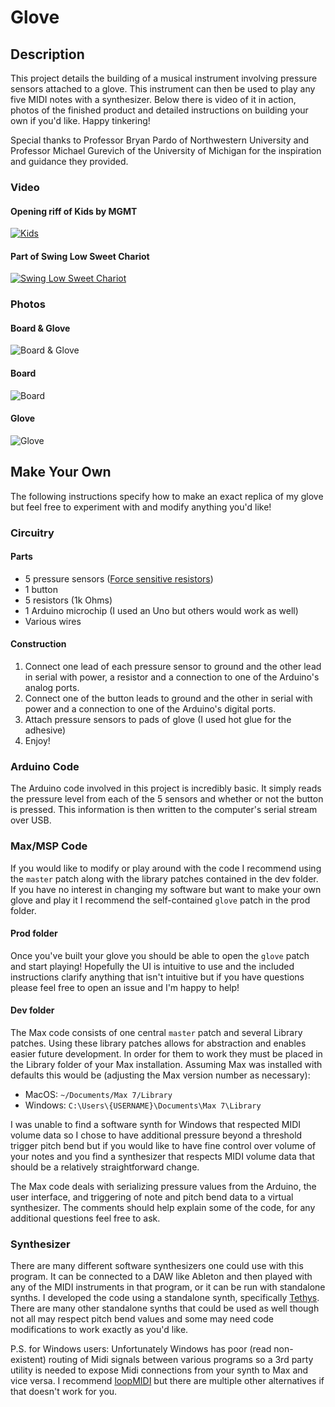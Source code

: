 # Glove

## Description

This project details the building of a musical instrument involving pressure
sensors attached to a glove. This instrument can then be used to play any five MIDI
notes with a synthesizer. Below there is video of it in action, photos of the
finished product and detailed instructions on building your own if you'd
like. Happy tinkering!

Special thanks to Professor Bryan Pardo of Northwestern University and
Professor Michael Gurevich of the University of Michigan for the inspiration
and guidance they provided.

### Video

#### Opening riff of Kids by MGMT

[![Kids](http://img.youtube.com/vi/K9sMBz1EEFs/0.jpg)](http://www.youtube.com/watch?v=K9sMBz1EEFs)

#### Part of Swing Low Sweet Chariot

[![Swing Low Sweet Chariot](http://img.youtube.com/vi/9VP2x4p4Dz0/0.jpg)](http://www.youtube.com/watch?v=9VP2x4p4Dz0)

### Photos

#### Board & Glove

![Board & Glove](http://i.imgur.com/JKGfHn3.jpg "Board & Glove")

#### Board

![Board](http://i.imgur.com/uUJmy3Y.jpg "Board")

#### Glove

![Glove](http://i.imgur.com/4paEGjq.jpg "Glove")

## Make Your Own

The following instructions specify how to make an exact replica of my glove but
feel free to experiment with and modify anything you'd like!

### Circuitry

#### Parts

- 5 pressure sensors ([Force sensitive resistors](http://www.openmusiclabs.com/learning/sensors/fsr/))
- 1 button
- 5 resistors (1k Ohms)
- 1 Arduino microchip (I used an Uno but others would work as well)
- Various wires

#### Construction

1. Connect one lead of each pressure sensor to ground and the other lead in serial with power, a resistor and a connection to one of the Arduino's analog ports.
2. Connect one of the button leads to ground and the other in serial with power and a connection to one of the Arduino's digital ports.
3. Attach pressure sensors to pads of glove (I used hot glue for the adhesive)
4. Enjoy!

### Arduino Code

The Arduino code involved in this project is incredibly basic. It simply reads
the pressure level from each of the 5 sensors and whether or not the button is
pressed. This information is then written to the computer's serial stream over USB.

### Max/MSP Code

If you would like to modify or play around with the code I recommend using the
`master` patch along with the library patches contained in the dev folder. If you
have no interest in changing my software but want to make your own glove and
play it I recommend the self-contained `glove` patch in the prod folder.

#### Prod folder

Once you've built your glove you should be able to open the `glove` patch
and start playing! Hopefully the UI is intuitive to use and the included
instructions clarify anything that isn't intuitive but if you have questions
please feel free to open an issue and I'm happy to help!

#### Dev folder

The Max code consists of one central `master` patch and several Library patches.
Using these library patches allows for abstraction and enables easier future
development. In order for them to work they must be placed in the Library folder
of your Max installation. Assuming Max was installed with defaults this would be
(adjusting the Max version number as necessary):

- MacOS: 		`~/Documents/Max 7/Library`
- Windows:	`C:\Users\{USERNAME}\Documents\Max 7\Library`

I was unable to find a software synth for Windows that respected MIDI volume
data so I chose to have additional pressure beyond a threshold trigger pitch bend
but if you would like to have fine control over volume of your notes and you
find a synthesizer that respects MIDI volume data that should be a relatively
straightforward change.

The Max code deals with serializing pressure values from the Arduino, the user
interface, and triggering of note and pitch bend data to a virtual synthesizer.
The comments should help explain some of the code, for any additional questions
feel free to ask.

### Synthesizer

There are many different software synthesizers one could use with this program.
It can be connected to a DAW like Ableton and then played with any of the MIDI
instruments in that program, or it can be run with standalone synths. I developed
the code using a standalone synth, specifically [Tethys](http://www.urbanite.karoo.net/tnaudio.htm).
There are many other standalone synths that could be used as well though not all
may respect pitch bend values and some may need code modifications to work exactly
as you'd like.

P.S. for Windows users: Unfortunately Windows has poor (read non-existent)
routing of Midi signals between various programs so a 3rd party utility is needed
to expose Midi connections from your synth to Max and vice versa. I recommend
[loopMIDI](https://www.tobias-erichsen.de/software/loopmidi.html)
but there are multiple other alternatives if that doesn't work for you.